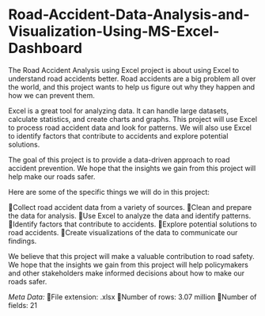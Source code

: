 # Road-Accident-Data-Analysis-and-Visualization-Using-MS-Excel-Dashboard
The Road Accident Analysis using Excel project is about using Excel to understand road accidents better. Road accidents are a big problem all over the world, and this project wants to help us figure out why they happen and how we can prevent them.

Excel is a great tool for analyzing data. It can handle large datasets, calculate statistics, and create charts and graphs. This project will use Excel to process road accident data and look for patterns. We will also use Excel to identify factors that contribute to accidents and explore potential solutions.

The goal of this project is to provide a data-driven approach to road accident prevention. We hope that the insights we gain from this project will help make our roads safer.

Here are some of the specific things we will do in this project:

🔘Collect road accident data from a variety of sources.
🔘Clean and prepare the data for analysis.
🔘Use Excel to analyze the data and identify patterns.
🔘Identify factors that contribute to accidents.
🔘Explore potential solutions to road accidents.
🔘Create visualizations of the data to communicate our findings.

We believe that this project will make a valuable contribution to road safety. We hope that the insights we gain from this project will help policymakers and other stakeholders make informed decisions about how to make our roads safer.


*Meta Data:*
🔘File extension: .xlsx
🔘Number of rows: 3.07 million
🔘Number of fields: 21
